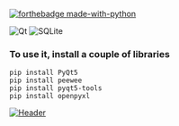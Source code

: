 [![forthebadge made-with-python](http://ForTheBadge.com/images/badges/made-with-python.svg)](https://www.python.org/)

![Qt](https://img.shields.io/badge/Qt-%23217346.svg?style=for-the-badge&logo=Qt&logoColor=white)
![SQLite](https://img.shields.io/badge/sqlite-%2307405e.svg?style=for-the-badge&logo=sqlite&logoColor=white)

### To use it, install a couple of libraries
```
pip install PyQt5
pip install peewee
pip install pyqt5-tools
pip install openpyxl
```


[![Header](https://github.com/flexyw1be/DentalProject/blob/master/data/background.png)](https://github.com/flexyw1be/DentalProject/blob/master/data/readme.png)
